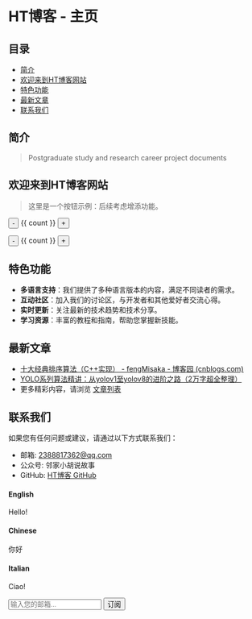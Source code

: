 
# HT博客 - 主页

## 目录

- [简介](#简介)
- [欢迎来到HT博客网站](#欢迎来到ht博客网站)
- [特色功能](#特色功能)
- [最新文章](#最新文章)
- [联系我们](#联系我们)

## 简介

> Postgraduate study and research career project documents

## 欢迎来到HT博客网站

> 这里是一个按钮示例：后续考虑增添功能。

<button-counter></button-counter>

<p>
  <button @click="count -= 1">-</button>
  {{ count }}
  <button @click="count += 1">+</button>
</p>

<div id="counter">
  <button @click="count -= 1">-</button>
  {{ count }}
  <button @click="count += 1">+</button>
</div>

## 特色功能

- **多语言支持**：我们提供了多种语言版本的内容，满足不同读者的需求。
- **互动社区**：加入我们的讨论区，与开发者和其他爱好者交流心得。
- **实时更新**：关注最新的技术趋势和技术分享。
- **学习资源**：丰富的教程和指南，帮助您掌握新技能。

## 最新文章

- [十大经典排序算法（C++实现） - fengMisaka - 博客园 (cnblogs.com)](https://www.cnblogs.com/linuxAndMcu/p/10201215.html)
- [YOLO系列算法精讲：从yolov1至yolov8的进阶之路（2万字超全整理）](https://blog.csdn.net/wjinjie/article/details/107509243)
- 更多精彩内容，请浏览 [文章列表](./articles_list.md)

## 联系我们

如果您有任何问题或建议，请通过以下方式联系我们：

- 邮箱: 2388817362@qq.com
- 公众号: 邻家小胡说故事
- GitHub: [HT博客 GitHub](https://github.com/XiaoHuZi-design/)

<!-- tabs:start -->

#### **English**

Hello!

#### **Chinese**

你好

#### **Italian**

Ciao!

<!-- tabs:end -->

<form action="https://your-email-service-url" method="POST">
    <input type="email" name="EMAIL" placeholder="输入您的邮箱..." required>
    <button type="submit">订阅</button>
</form>

<!-- © 2024 HT博客. All rights reserved. -->
<!-- <footer>
    <p>&copy; 2024 HT博客. All rights reserved.</p>
</footer> -->
